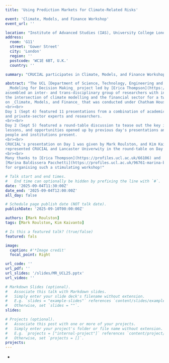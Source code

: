 ```yaml
---
title: 'Using Prediction Markets for Climate-Related Risks'

event: 'Climate, Models, and Finance Workshop'
event_url: ''

location: "Institute of Advanced Studies (IAS), University College London (UCL)" 
address: 
  room: 'G11'
  street: 'Gower Street'
  city: 'London'
  region: ''
  postcode: 'WC1E 6BT, U.K.'
  country: ''

summary: "CRUCIAL participates in Climate, Models, and Finance Workshop held at UCL."

abstract: "The UCL [Department of Science, Technology, Engineering and Public Policy's](https://www.ucl.ac.uk/engineering/steapp)
 _Modeling for Decision Making_ project led by [Erica Thompson](https://profiles.ucl.ac.uk/66106) 
assembled an inter- and trans-disciplinary group of researchers with interests at 
the intersection of climate modelling and the financial sector for a two-day workshop 
on _Climate, Models, and Finance_ that was conducted under Chatham House Rules. 
<br><br>
Day 1 (Sept 4) featured 11 presentations from a combination of academic, public-body, 
and private-sector experts and researchers. 
<br><br>
Day 2 (Sept 5) featured a round-table discussion to tease out the key insights, 
lessons, and opportunities opened up by previous day's presentations and the 
people and institutions present.
<br><br>
CRUCIAL's presentation on Day 1 was given by Mark Roulston, and Kim Kaivanto
represented CRUCIAL and Lancaster Univerwity in the round-table on Day 2.
<br><br>
Many thanks to [Erica Thompson](https://profiles.ucl.ac.uk/66106) and 
[Marina Baldissera Pacchetti](https://profiles.ucl.ac.uk/96761-marina-baldissera-pacchetti)
for organising such a stimulating workshop!"

# Talk start and end times.
#   End time can optionally be hidden by prefixing the line with `#`.
date: '2025-09-04T11:30:00Z'
date_end: '2025-09-04T12:00:00Z'
all_day: false

# Schedule page publish date (NOT talk date).
publishDate: '2025-09-10T00:00:00Z'

authors: [Mark Roulston]
tags: [Mark Roulston, Kim Kaivanto]

# Is this a featured talk? (true/false)
featured: fals

image: 
  caption: #'*Image credit'
  focal_point: Right

url_code: ''
url_pdf: ''
url_slides: '/slides/MR_UCL25.pptx'
url_video: ''

# Markdown Slides (optional).
#   Associate this talk with Markdown slides.
#   Simply enter your slide deck's filename without extension.
#   E.g. `slides = "example-slides"` references `content/slides/example-slides.md`.
#   Otherwise, set `slides = ""`.
slides: 

# Projects (optional).
#   Associate this post with one or more of your projects.
#   Simply enter your project's folder or file name without extension.
#   E.g. `projects = ["internal-project"]` references `content/project/deep-learning/index.md`.
#   Otherwise, set `projects = []`.
projects: 
---
```

-






